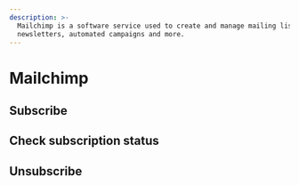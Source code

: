 ```yaml
---
description: >-
  Mailchimp is a software service used to create and manage mailing lists,
  newsletters, automated campaigns and more.
---
```


# Mailchimp

## Subscribe

## Check subscription status

## Unsubscribe

